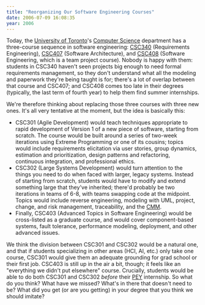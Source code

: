 ```yaml
---
title: "Reorganizing Our Software Engineering Courses"
date: 2006-07-09 16:08:35
year: 2006
---
```

Today, the <a href="http://www.utoronto.ca">University of Toronto</a>'s <a href="http://www.cs.utoronto.ca">Computer Science</a> department has a three-course sequence in software engineering: <a href="http://www.cs.utoronto.ca/~csc340h">CSC340</a> (Requirements Engineering), <a href="http://www.cs.utoronto.ca/~csc407h">CSC407</a> (Software Architecture), and <a href="http://www.cs.utoronto.ca/~csc408h">CSC408</a> (Software Engineering, which is a team project course). Nobody is happy with them: students in CSC340 haven't seen projects big enough to need formal requirements management, so they don't understand what all the modeling and paperwork they're being taught is for; there's a lot of overlap between that course and CSC407; and CSC408 comes too late in their degrees (typically, the last term of fourth year) to help them find summer internships.

We're therefore thinking about replacing those three courses with three new ones. It's all very tentative at the moment, but the idea is basically this:
<ul>
  <li>CSC301 (Agile Development) would teach techniques appropriate to rapid development of Version 1 of a new piece of software, starting from scratch. The course would be built around a series of two-week iterations using Extreme Programming or one of its cousins; topics would include requirements elicitation via user stories, group dynamics, estimation and prioritization, design patterns and refactoring, continuous integration, and professional ethics.</li>
  <li>CSC302 (Large Systems Development) would turn attention to the things you need to do when faced with larger, legacy systems. Instead of starting from scratch, students would have to modify and extend something large that they've inherited; there'd probably be two iterations in teams of 6-8, with teams swapping code at the midpoint.  Topics would include reverse engineering, modeling with UML, project, change, and risk management, traceability, and the <a href="http://www.sei.cmu.edu/cmm/">CMM</a>.</li>
  <li>Finally, CSC403 (Advanced Topics in Software Engineering) would be cross-listed as a graduate course, and would cover component-based systems, fault tolerance, performance modeling, deployment, and other advanced issues.</li>
</ul>
We think the division between CSC301 and CSC302 would be a natural one, and that if students specializing in other areas (HCI, AI, etc.) only take one course, CSC301 would give them an adequate grounding for grad school or their first job.  CSC403 is still up in the air a bit, though; it feels like an "everything we didn't put elsewhere" course. Crucially, students would be able to do both CSC301 and CSC302 <em>before</em> their <a href="http://www.ecf.utoronto.ca/~pey/">PEY</a> internship.
So what do you think? What have we missed? What's in there that doesn't need to be? What did you get (or are you getting) in your degree that you think we should imitate?

